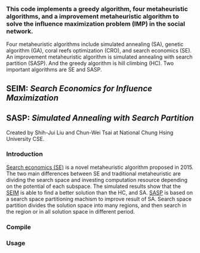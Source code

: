 ### This code implements a greedy algorithm, four metaheuristic algorithms, and a improvement metaheuristic algorithm to solve the influence maximization problem (IMP) in the social network.
Four metaheuristic algorithms include simulated annealing (SA), genetic algorithm (GA), coral reefs optimization (CRO), and search economics (SE). An improvement metaheuristic algorithm is simulated annealing with search partition (SASP). And the greedy algorithm is hill climbing (HC). Two important algorithms are SE and SASP.

## SEIM: *Search Economics for Influence Maximization*
## SASP: *Simulated Annealing with Search Partition*
Created by Shih-Jui Liu and Chun-Wei Tsai at National Chung Hsing University CSE.

### Introduction
[Search economics (SE)](https://doi.org/10.1109/SMC.2015.447) is a novel metaheuristic algorithm proposed in 2015. The two main differences between SE and traditional metaheuristic are dividing the search space and investing computation resource depending on the potential of each subspace. The simulated results show that the [SEIM](https://doi.org/10.1016/j.future.2018.08.033) is able to find a better solution than the HC, and SA. [SASP](https://doi.org/10.1016/j.procs.2017.08.306) is based on a search space partitioning machism to improve result of SA. Search space partition divides the solution space into many regions, and then search in the region or in all solution space in different period.


### Compile

### Usage

